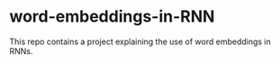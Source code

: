 # word-embeddings-in-RNN
This repo contains a project explaining the use of word embeddings in RNNs.
